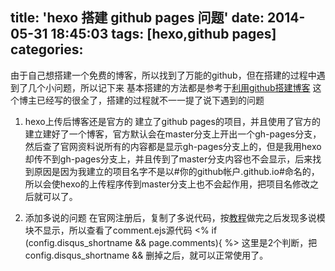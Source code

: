 title: 'hexo 搭建 github pages  问题'
date: 2014-05-31 18:45:03
tags: [hexo,github pages]
categories:
---
由于自己想搭建一个免费的博客，所以找到了万能的github，但在搭建的过程中遇到了几个小问题，所以记下来
基本搭建的方法都是参考于[利用github搭建博客](http://ibruce.info/2013/11/22/hexo-your-blog/)
这个博主已经写的很全了，搭建的过程就不一一提了说下遇到的问题
1.	hexo上传后博客还是官方的
  	建立了github pages的项目，并且使用了官方的建立建好了一个博客，官方默认会在master分支上开出一个gh-pages分支，然后查了官网资料说所有的内容都是显示gh-pages分支上的，但是我用hexo却传不到gh-pages分支上，并且传到了master分支内容也不会显示，后来找到原因是因为我建立的项目名字不是以#你的github帐户.github.io#命名的，所以会使hexo的上传程序传到master分支上也不会起作用，把项目名修改之后就可以了。
<!--more-->
2.	添加多说的问题
  在官网注册后，复制了多说代码，按[教程](http://www.leejianyang.com/2014/05/25/duoshuo_tutorial/)做完之后发现多说模块不显示，所以查看了comment.ejs源代码
			<% if (config.disqus_shortname && page.comments){ %>
  这里是2个判断，把config.disqus_shortname && 删掉之后，就可以正常使用了。

